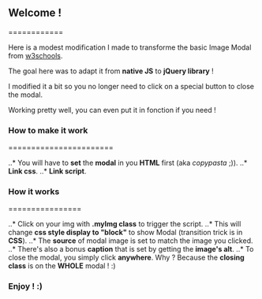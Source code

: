 ## Welcome !
============

Here is a modest modification I made to transforme the basic Image Modal from [w3schools](https://www.w3schools.com/howto/howto_css_modal_images.asp).

The goal here was to adapt it from **native JS** to **jQuery library** !

I modified it a bit so you no longer need to click on a special button to close the modal.

Working pretty well, you can even put it in fonction if you need !


### How to make it work
=======================

..* You will have to **set** the **modal** in you **HTML** first (aka *copypasta* ;)).
..* **Link css**.
..* **Link script**.


### How it works
================

..* Click on your img with **.myImg class** to trigger the script.
..* This will change **css style display to "block"** to show Modal (transition trick is in **CSS**).
..* The **source** of modal image is set to match the image you clicked.
..* There's also a bonus **caption** that is set by getting the **image's alt**.
..* To close the modal, you simply click **anywhere**. Why ? Because the **closing class** is on the **WHOLE** modal ! :)


### Enjoy ! :)